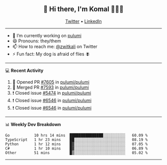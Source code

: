 <h2 align="center"> 👋 Hi there, I'm Komal 🧑🏾‍💻 </h2>
<p align="center">
    <a href="https://twitter.com/zwitkali">Twitter</a> •
    <a href="https://www.linkedin.com/in/komal-ali/">LinkedIn</a>
</p>

--------

- 🔭 I’m currently working on [pulumi](https://github.com/pulumi/pulumi)
- 😄 Pronouns: they/them
- 📫 How to reach me: [@zwitkali](https://twitter.com/zwitkali) on Twitter
- ⚡ Fun fact: My dog is afraid of flies 🪰

--------
💻 **Recent Activity**

<!--START_SECTION:activity-->
1. 💪 Opened PR [#7605](https://github.com/pulumi/pulumi/pull/7605) in [pulumi/pulumi](https://github.com/pulumi/pulumi)
2. 🎉 Merged PR [#7593](https://github.com/pulumi/pulumi/pull/7593) in [pulumi/pulumi](https://github.com/pulumi/pulumi)
3. ❗️ Closed issue [#5474](https://github.com/pulumi/pulumi/issues/5474) in [pulumi/pulumi](https://github.com/pulumi/pulumi)
4. ❗️ Closed issue [#6546](https://github.com/pulumi/pulumi/issues/6546) in [pulumi/pulumi](https://github.com/pulumi/pulumi)
5. ❗️ Closed issue [#6546](https://github.com/pulumi/pulumi/issues/6546) in [pulumi/pulumi](https://github.com/pulumi/pulumi)
<!--END_SECTION:activity-->

--------

📊 **Weekly Dev Breakdown**
<!--START_SECTION:waka-->
```text
Go           10 hrs 14 mins  ███████████████░░░░░░░░░░   60.09 % 
TypeScript   1 hr 23 mins    ██░░░░░░░░░░░░░░░░░░░░░░░   08.19 % 
Python       1 hr 12 mins    █▓░░░░░░░░░░░░░░░░░░░░░░░   07.05 % 
C#           1 hr 10 mins    █▓░░░░░░░░░░░░░░░░░░░░░░░   06.89 % 
Other        51 mins         █▒░░░░░░░░░░░░░░░░░░░░░░░   05.02 % 
```
<!--END_SECTION:waka-->

--------